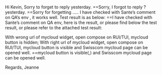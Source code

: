 Hi Kevin,
Sorry to forget to reply yesterday.
==Sorry, I forgot to reply ? yesterday.
==Sorry for forgetting .....
I have checked with Sante’s  comment on QA’s env , it works well. Test result is as below:
==I have checked with Sante’s comment on QA env, here is the result, or please find below the test result, or please refer to the attached test result:

With wrong url of mycloud widget, open compose on RUI/TUI, mycloud button is hidden;
With right url of mycloud widget, open compose on RUI/TUI, mycloud button is visible and Swisscom mycloud page can be opened well.
==mycloud button is visible(,) and Swisscom mycloud page can be opened well.

Regards,
Jeanne


